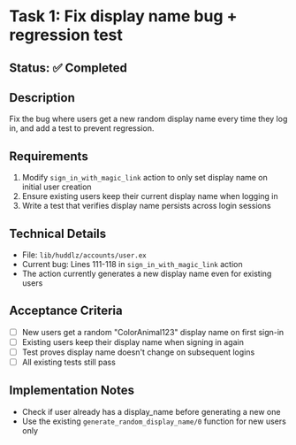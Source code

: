 # Task 1: Fix display name bug + regression test

## Status: ✅ Completed

## Description
Fix the bug where users get a new random display name every time they log in, and add a test to prevent regression.

## Requirements
1. Modify `sign_in_with_magic_link` action to only set display name on initial user creation
2. Ensure existing users keep their current display name when logging in
3. Write a test that verifies display name persists across login sessions

## Technical Details
- File: `lib/huddlz/accounts/user.ex`
- Current bug: Lines 111-118 in `sign_in_with_magic_link` action
- The action currently generates a new display name even for existing users

## Acceptance Criteria
- [ ] New users get a random "ColorAnimal123" display name on first sign-in
- [ ] Existing users keep their display name when signing in again
- [ ] Test proves display name doesn't change on subsequent logins
- [ ] All existing tests still pass

## Implementation Notes
- Check if user already has a display_name before generating a new one
- Use the existing `generate_random_display_name/0` function for new users only